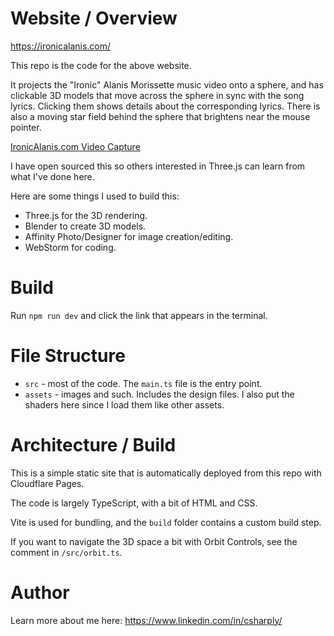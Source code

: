# Website / Overview

https://ironicalanis.com/

This repo is the code for the above website.

It projects the "Ironic" Alanis Morissette music video onto a sphere, and has clickable 3D models that move across the sphere in sync with the song lyrics. Clicking them shows details about the corresponding lyrics. There is also a moving star field behind the sphere that brightens near the mouse pointer.

[IronicAlanis.com Video Capture](https://github.com/Nicholas-Westby/ironicalanis.com/assets/5933222/c030d235-8f40-49fc-af12-d90641ff5fbd)

I have open sourced this so others interested in Three.js can learn from what I've done here.

Here are some things I used to build this:

* Three.js for the 3D rendering.
* Blender to create 3D models.
* Affinity Photo/Designer for image creation/editing.
* WebStorm for coding.

# Build

Run `npm run dev` and click the link that appears in the terminal.

# File Structure

* `src` - most of the code. The `main.ts` file is the entry point.
* `assets` - images and such. Includes the design files. I also put the shaders here since I load them like other assets.

# Architecture / Build

This is a simple static site that is automatically deployed from this repo with Cloudflare Pages.

The code is largely TypeScript, with a bit of HTML and CSS.

Vite is used for bundling, and the `build` folder contains a custom build step.

If you want to navigate the 3D space a bit with Orbit Controls, see the comment in `/src/orbit.ts`.

# Author

Learn more about me here: https://www.linkedin.com/in/csharply/
